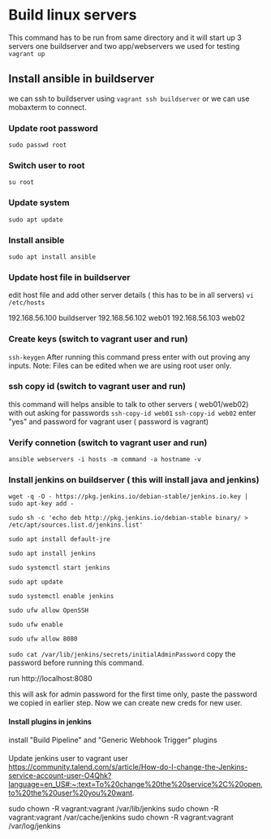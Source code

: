 # Build linux servers

This command has to be run from same directory and it will start up 3 servers
one buildserver and two app/webservers we used for testing 
`vagrant up`

## Install ansible in buildserver

we can ssh to buildserver using 
`vagrant ssh buildserver`
or we can use mobaxterm to connect.

### Update root password
`sudo passwd root`

### Switch user to root
`su root`

### Update system
`sudo apt update`

### Install ansible
`sudo apt install ansible`

### Update host file in buildserver
edit host file and add other server details ( this has to be in all servers)
`vi /etc/hosts`

192.168.56.100 buildserver
192.168.56.102 web01
192.168.56.103 web02


### Create keys (switch to vagrant user and run)
`ssh-keygen`
After running this command press enter with out proving any inputs.
Note: Files can be edited when we are using root user only.

### ssh copy id (switch to vagrant user and run)
this command will helps ansible to talk to other servers ( web01/web02) with out asking for passwords
`ssh-copy-id web01`
`ssh-copy-id web02`
enter "yes" and password for vagrant user ( password is vagrant)

### Verify connetion (switch to vagrant user and run)
`ansible webservers -i hosts -m command -a hostname -v`


### Install jenkins on buildserver ( this will install java and jenkins)
`wget -q -O - https://pkg.jenkins.io/debian-stable/jenkins.io.key | sudo apt-key add -`

`sudo sh -c 'echo deb http://pkg.jenkins.io/debian-stable binary/ > /etc/apt/sources.list.d/jenkins.list'`

`sudo apt install default-jre`

`sudo apt install jenkins`

`sudo systemctl start jenkins`

`sudo apt update`

`sudo systemctl enable jenkins`

`sudo ufw allow OpenSSH`

`sudo ufw enable`

`sudo ufw allow 8080`

`sudo cat /var/lib/jenkins/secrets/initialAdminPassword`
copy the password before running this command.

run http://localhost:8080

this will ask for admin password for the first time only, paste the password we copied in earlier step.
Now we can create new creds for new user.

#### Install plugins in jenkins
install "Build Pipeline" and "Generic Webhook Trigger" plugins



####
Update jenkins user to vagrant user
https://community.talend.com/s/article/How-do-I-change-the-Jenkins-service-account-user-O4Qhk?language=en_US#:~:text=To%20change%20the%20service%2C%20open,to%20the%20user%20you%20want.

sudo chown -R vagrant:vagrant /var/lib/jenkins
sudo chown -R vagrant:vagrant /var/cache/jenkins
sudo chown -R vagrant:vagrant /var/log/jenkins